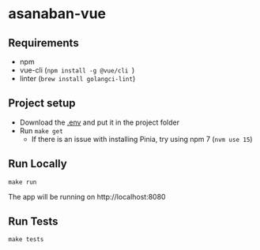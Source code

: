 # asanaban-vue

## Requirements
* npm
* vue-cli (```npm install -g @vue/cli ```)
* linter (```brew install golangci-lint```)

## Project setup
* Download the [.env](https://start.1password.com/open/i?a=7BICDIKH2ZHQZIH6N3APRMZKLU&v=zu4fcddpxze65mjtzpq6fcadim&i=4qxmcvqnezauxblqwo7hpzzlnu&h=team-swec.1password.ca) and put it in the project folder
* Run ```make get```
  * If there is an issue with installing Pinia, try using npm 7 (```nvm use 15```)

## Run Locally
```
make run
```
The app will be running on http://localhost:8080

## Run Tests
```
make tests
```